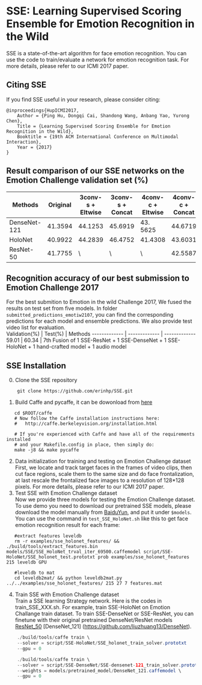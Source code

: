# SSE: Learning Supervised Scoring Ensemble for Emotion Recognition in the Wild
SSE is a state-of-the-art algorithm for face emotion recognition. You can use the code to train/evaluate a network for emotion recognition task. For more details, please refer to our ICMI 2017 paper.
## Citing SSE
If you find SSE useful in your research, please consider citing:
``` 
@inproceedings{HupICMI2017,
    Author = {Ping Hu, Dongqi Cai, Shandong Wang, Anbang Yao, Yurong Chen},
    Title = {Learning Supervised Scoring Ensemble for Emotion Recognition in the Wild},
    Booktitle = {19th ACM International Conference on Multimodal Interaction},
    Year = {2017} 
}
```

## Result comparison of our SSE networks on the Emotion Challenge validation set (%)  
  Methods | Original | 3conv-s + Eltwise | 3conv-s + Concat | 4conv-c + Eltwise | 4conv-c + Concat
   ------------- | ------------- | ------------- | ------------- | ------------- | -------------
  DenseNet-121 | 41.3594 | 44.1253 | 45.6919 | 43. 5625 | 44.6719
  HoloNet | 40.9922 | 44.2839 | 46.4752 | 41.4308 | 43.6031
  ResNet-50 | 41.7755 | \ | \ | \ | 42.5587
  
## Recognition accuracy of our best submission to Emotion Challenge 2017   
  For the best submition to Emotion in the wild Challenge 2017, We fused the results on test set from five models. In folder `submitted_predictions_emotiw2107`, you can find the corresponding predictions for each model and ensemble predictions. We also provide test video list for evaluation.     
  Validation(%) | Test(%) |	Methods
  ------------- | ------------- | -------------
  59.01 | 60.34 | 7th Fusion of 1 SSE-ResNet + 1 SSE-DenseNet + 1 SSE-HoloNet + 1 hand-crafted model + 1 audio model

## SSE Installation
0. Clone the SSE repository 
``` 
    git clone https://github.com/erinhp/SSE.git
```
1. Build Caffe and pycaffe, it can be dowonload from [here](https://github.com/BVLC/caffe/) 
```
   cd $ROOT/caffe
   # Now follow the Caffe installation instructions here:
   #   http://caffe.berkeleyvision.org/installation.html

   # If you're experienced with Caffe and have all of the requirements installed
   # and your Makefile.config in place, then simply do:
   make -j8 && make pycaffe
```
2. Data initialization for training and testing on Emotion Challenge dataset  
   First, we locate and track target faces in the frames of video clips, then cut face regions, scale them to the same size and do face frontalization, at last rescale the frontalized face images to a resolution of 128*128 pixels. For more details, please refer to our ICMI 2017 paper.
3. Test SSE with Emotion Challenge dataset  
    Now we provide three models for testing the Emotion Challenge dataset. To use demo you need to download our pretrained SSE models, please download the model manually from [BaiduYun](https://pan.baidu.com/s/1cdJvGi), and put it under `$models`.  
	You can use the command in `test_SSE_HoloNet.sh` like this to get face emotion recognition result for each frame:
```
   #extract features leveldb
   rm -r examples/sse_holonet_features/ && ./build/tools/extract_features.bin models/SSE/SSE_HoloNet_trval_iter_69500.caffemodel script/SSE-HoloNet/SSE_holonet_test.prototxt prob examples/sse_holonet_features 215 leveldb GPU

   #leveldb to mat
   cd leveldb2mat/ && python leveldb2mat.py ../../examples/sse_holonet_features/ 215 27 7 features.mat
```
4. Train SSE with Emotion Challenge dataset  
   Train a SSE learning Strategy network. Here is the codes in train_SSE_XXX.sh. For example, train SSE-HoloNet on Emotion Challange train dataset. To train SSE-DenseNet or SSE-ResNet, you can finetune with their original pretrained DenseNet/ResNet models [ResNet_50](https://github.com/KaimingHe/deep-residual-networks) [DenseNet_121] (https://github.com/liuzhuang13/DenseNet). 
```Java
    ./build/tools/caffe train \
    --solver = script/SSE-HoloNet/SSE_holonet_train_solver.prototxt
    --gpu = 0
```  
```Java
    ./build/tools/caffe train \
    --solver = script/SSE-DenseNet/SSE-densenet-121_train_solver.prototxt  \
    --weights = models/pretrained_model/DenseNet_121.caffemodel \
    --gpu = 0 
```    

